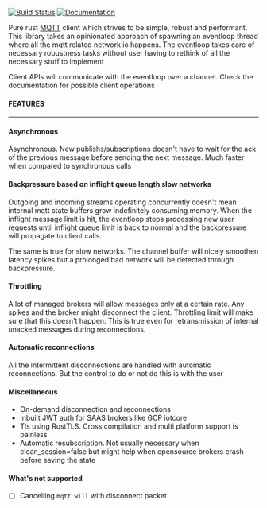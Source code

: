 [![Build Status](https://dev.azure.com/kraviteza/kraviteza/_apis/build/status/AtherEnergy.rumqtt?branchName=master)](https://dev.azure.com/kraviteza/kraviteza/_build/latest?definitionId=2&branchName=master)
[![Documentation](https://docs.rs/rumqtt/badge.svg)](https://docs.rs/rumqtt)

Pure rust [MQTT] client which strives to be simple, robust and performant. This library takes an opinionated approach of spawning an eventloop thread where all the mqtt related network io happens. The eventloop takes care of necessary robustness tasks without user having to rethink of all the necessary stuff to implement

Client APIs will communicate with the eventloop over a channel. Check the documentation for possible client operations 

#### FEATURES
------------------------------
#### Asynchronous

Asynchronous. New publishs/subscriptions doesn't have to wait for the ack of the previous message before sending the next message. Much faster when compared to synchronous calls

#### Backpressure based on inflight queue length slow networks

Outgoing and incoming streams operating concurrently doesn't mean internal mqtt state buffers grow indefinitely consuming memory. When the inflight message limit is hit, the eventloop stops processing new user requests until inflight queue limit is back to normal and the backpressure will propagate to client calls.

The same is true for slow networks. The channel buffer will nicely smoothen latency spikes but a prolonged bad network will be detected through backpressure.

#### Throttling

A lot of managed brokers will allow messages only at a certain rate. Any spikes and the broker might disconnect the client. Throttling limit will make sure that this doesn't happen. This is true even for retransmission of internal unacked messages during reconnections.

#### Automatic reconnections

All the intermittent disconnections are handled with automatic reconnections. But the control to do or not do this is with the user

#### Miscellaneous

* On-demand disconnection and reconnections
* Inbuilt JWT auth for SAAS brokers like GCP iotcore
* Tls using RustTLS. Cross compilation and multi platform support is painless
* Automatic resubscription. Not usually necessary when clean_session=false but might help when opensource brokers crash before saving the state

#### What's not supported

- [ ] Cancelling `mqtt will` with disconnect packet

[MQTT]: http://mqtt.org/